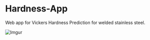# Hardness-App
Web app for Vickers Hardness Prediction for welded stainless steel. 

![Imgur](https://imgur.com/xwhL9V9.png)


